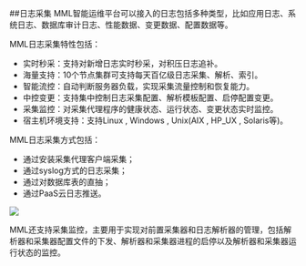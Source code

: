 ##日志采集
MML智能运维平台可以接入的日志包括多种类型，比如应用日志、系统日志、数据库审计日志、性能数据、变更数据、配置数据等。

MML日志采集特性包括：
* 实时秒采：支持对新增日志实时秒采，对积压日志追补。
* 海量支持：10个节点集群可支持每天百亿级日志采集、解析、索引。
* 智能流控：自动判断服务器负载，实现采集流量控制和恢复能力。
* 中控变更：支持集中控制日志采集配置、解析模板配置、启停配置变更。
* 采集监控：对采集代理程序的健康状态、运行状态、变更状态实时监控。
* 宿主机环境支持：支持Linux , Windows , Unix(AIX , HP_UX , Solaris等)。

MML日志采集方式包括：
* 通过安装采集代理客户端采集；
* 通过syslog方式的日志采集；
* 通过对数据库表的直抽；
* 通过PaaS云日志推送。

![](.feature/assets/产品功能与特性1.png)

MML还支持采集监控，主要用于实现对前置采集器和日志解析器的管理，包括解析器和采集器配置文件的下发、解析器和采集器进程的启停以及解析器和采集器运行状态的监控。
